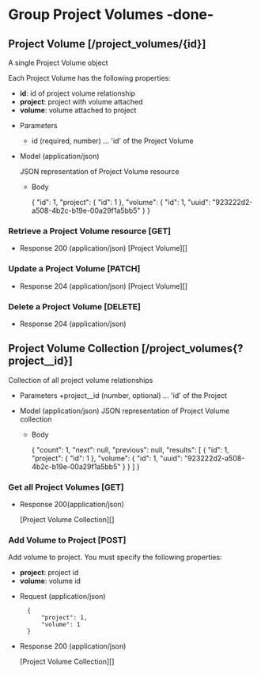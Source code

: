 # Group Project Volumes -done-

## Project Volume [/project_volumes/{id}]
A single Project Volume object

Each Project Volume has the following properties:
- **id**: id of project volume relationship
- **project**: project with volume attached
- **volume**: volume attached to project

+ Parameters
    + id (required, number) ... 'id' of the Project Volume

+ Model (application/json)

    JSON representation of Project Volume resource

    + Body

        {
            "id": 1,
            "project": {
                "id": 1
            },
            "volume": {
                "id": 1,
                "uuid": "923222d2-a508-4b2c-b19e-00a29f1a5bb5"
            }
        }

### Retrieve a Project Volume resource [GET]

+ Response 200 (application/json)
    [Project Volume][]

### Update a Project Volume [PATCH]

+ Response 204 (application/json)
    [Project Volume][]

### Delete a Project Volume [DELETE]

+ Response 204 (application/json)


## Project Volume Collection [/project_volumes{?project__id}]
Collection of all project volume relationships

+ Parameters
    +project__id (number, optional) ... 'id' of the Project

+ Model (application/json)
    JSON representation of Project Volume collection

    + Body
    
        {
            "count": 1,
            "next": null,
            "previous": null,
            "results": [
                {
                    "id": 1,
                    "project": {
                        "id": 1
                    },
                    "volume": {
                        "id": 1,
                        "uuid": "923222d2-a508-4b2c-b19e-00a29f1a5bb5"
                    }
                }
            ]
        }


### Get all Project Volumes [GET]

+ Response 200(application/json)

  [Project Volume Collection][]


### Add Volume to Project [POST]
Add volume to project. You must specify the following properties:

- **project**: project id
- **volume**: volume id

+ Request (application/json)

        {
            "project": 1,
            "volume": 1
        }

+ Response 200 (application/json)

    [Project Volume Collection][]
